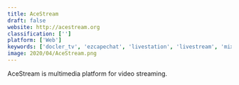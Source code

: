 ```yaml
---
title: AceStream
draft: false 
website: http://acestream.org
classification: ['']
platform: ['Web']
keywords: ['docler_tv', 'ezcapechat', 'livestation', 'livestream', 'mixer', 'picarto.tv', 'piczel.tv', 'rhinobird.tv', 'sonicbox', 'younow']
image: 2020/04/AceStream.png
---
```

AceStream is multimedia platform for video streaming.